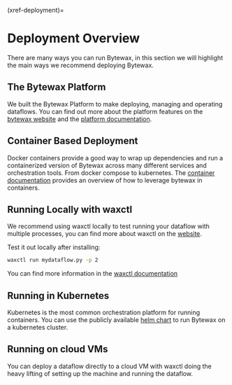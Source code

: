 (xref-deployment)=
# Deployment Overview

There are many ways you can run Bytewax, in this section we will highlight the main ways we recommend deploying Bytewax. 

## The Bytewax Platform

We built the Bytewax Platform to make deploying, managing and operating dataflows. You can find out more about the platform features on the [bytewax website](https://www.bytewax.io/platform) and the [platform documentation](https://platform.bytewax.io/).

## Container Based Deployment

Docker containers provide a good way to wrap up dependencies and run a containerized version of Bytewax across many different services and orchestration tools. From docker compose to kubernetes. The [container documentation](#xref-container) provides an overview of how to leverage bytewax in containers.

## Running Locally with waxctl

We recommend using waxctl locally to test running your dataflow with multiple processes, you can find more about waxctl on the [website](https://bytewax.io/waxctl).

Test it out locally after installing:

```bash
waxctl run mydataflow.py -p 2
```

You can find more information in the [waxctl documentation](#xref-waxctl)

## Running in Kubernetes

Kubernetes is the most common orchestration platform for running containers. You can use the publicly available [helm chart](#xref-helm) to run Bytewax on a kubernetes cluster.

## Running on cloud VMs

You can deploy a dataflow directly to a cloud VM with waxctl doing the heavy lifting of setting up the machine and running the dataflow. 
